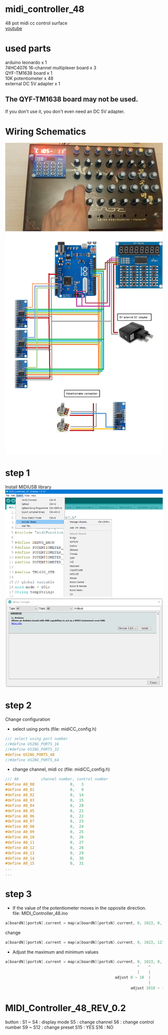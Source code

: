# midi_controller_48
48 pot midi cc control surface  
[youtube](https://youtu.be/69zrLJu5BMI)  

# used parts
arduino leonardo x 1  
74HC4076 16-channel multiplexer board x 3  
QYF-TM1638 board x 1  
10K potentiometer x 48  
external DC 5V adapter x 1  

## The QYF-TM1638 board may not be used.  
If you don't use it, you don't even need an DC 5V adapter.

# Wiring Schematics
![picture](https://github.com/i2make/midi_controller_48/blob/main/midi_controller_48.jpg)
![picture](https://github.com/i2make/midi_controller_48/blob/main/midi_controller_48_small.png)

# step 1
Install MIDIUSB library
![picture](https://github.com/i2make/midi_controller_48/blob/main/manage_library.png)
![picture](https://github.com/i2make/midi_controller_48/blob/main/install_midiusb.png)

# step 2
Change configuration
- select using ports (file: midiCC_config.h)
```c++
/// select using port number
//#define USING_PORTS_16
//#define USING_PORTS_32
#define USING_PORTS_48
//#define USING_PORTS_64
```

- change channel, midi cc (file: midiCC_config.h)
```c++
/// A0          channel number, control number
#define A0_00                0,   3
#define A0_01                0,   9
#define A0_02                0,  14
#define A0_03                0,  15
#define A0_04                0,  20
#define A0_05                0,  21
#define A0_06                0,  22
#define A0_07                0,  23
#define A0_08                0,  24
#define A0_09                0,  25
#define A0_10                0,  26
#define A0_11                0,  27
#define A0_12                0,  28
#define A0_13                0,  29
#define A0_14                0,  30
#define A0_15                0,  31
...
...
```

# step 3
- If the value of the potentiometer moves in the opposite direction.  
file: MIDI_Controller_48.ino
```cpp
a[boardN][portsN].current = map(a[boardN][portsN].current, 0, 1023, 0, 127);
```
change
```cpp
a[boardN][portsN].current = map(a[boardN][portsN].current, 0, 1023, 127, 0);
```
- Adjust the maximum and minimum values
```cpp
a[boardN][portsN].current = map(a[boardN][portsN].current, 0, 1023, 0, 127);
                                                           ^    ^
                                                           |    |
                                                 adjust 0 ~ 10  |
                                                                |
                                                        adjust 1010 ~ 1023
```
# MIDI_Controller_48_REV_0.2
button :
S1 ~ S4 : display mode
S5 : change channel
S6 : change control number
S9 ~ S12 : change preset
S15 : YES
S16 : NO
